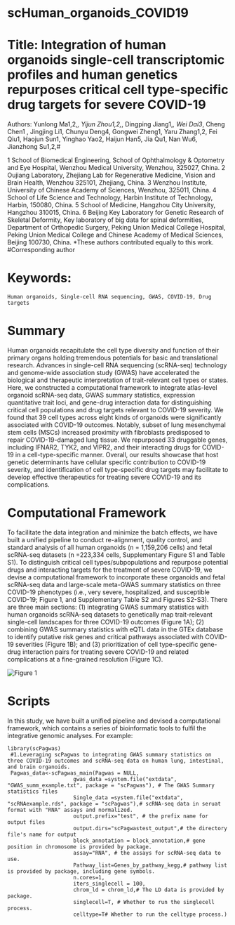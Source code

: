 # scHuman_organoids_COVID19

# Title: Integration of human organoids single-cell transcriptomic profiles and human genetics repurposes critical cell type-specific drug targets for severe COVID-19 
Authors: Yunlong Ma1,2,*, Yijun Zhou1,2,*, Dingping Jiang1,*, Wei Dai3*, Cheng Chen1 , Jingjing Li1, Chunyu Deng4, Gongwei Zheng1, Yaru Zhang1,2, Fei Qiu1, Haojun Sun1, Yinghao Yao2, Haijun Han5, Jia Qu1, Nan Wu6, Jianzhong Su1,2,#

1 School of Biomedical Engineering, School of Ophthalmology & Optometry and Eye Hospital, Wenzhou Medical University, Wenzhou, 325027, China.
2 Oujiang Laboratory, Zhejiang Lab for Regenerative Medicine, Vision and Brain Health, Wenzhou 325101, Zhejiang, China.
3 Wenzhou Institute, University of Chinese Academy of Sciences, Wenzhou, 325011, China.
4 School of Life Science and Technology, Harbin Institute of Technology, Harbin, 150080, China.
5 School of Medicine, Hangzhou City University, Hangzhou 310015, China.
6 Beijing Key Laboratory for Genetic Research of Skeletal Deformity, Key laboratory of big data for spinal deformities, Department of Orthopedic Surgery, Peking Union Medical College Hospital, Peking Union Medical College and Chinese Academy of Medical Sciences, Beijing 100730, China.
*These authors contributed equally to this work.
#Corresponding author

# Keywords: 
```
Human organoids, Single-cell RNA sequencing, GWAS, COVID-19, Drug targets
```

# Summary
Human organoids recapitulate the cell type diversity and function of their primary organs holding tremendous potentials for basic and translational research. Advances in single-cell RNA sequencing (scRNA-seq) technology and genome-wide association study (GWAS) have accelerated the biological and therapeutic interpretation of trait-relevant cell types or states. Here, we constructed a computational framework to integrate atlas-level organoid scRNA-seq data, GWAS summary statistics, expression quantitative trait loci, and gene-drug interaction data for distinguishing critical cell populations and drug targets relevant to COVID-19 severity. We found that 39 cell types across eight kinds of organoids were significantly associated with COVID-19 outcomes. Notably, subset of lung mesenchymal stem cells (MSCs) increased proximity with fibroblasts predisposed to repair COVID-19-damaged lung tissue. We repurposed 33 druggable genes, including IFNAR2, TYK2, and VIPR2, and their interacting drugs for COVID-19 in a cell-type-specific manner. Overall, our results showcase that host genetic determinants have cellular specific contribution to COVID-19 severity, and identification of cell type-specific drug targets may facilitate to develop effective therapeutics for treating severe COVID-19 and its complications.


# Computational Framework
To facilitate the data integration and minimize the batch effects, we have built a unified pipeline to conduct re-alignment, quality control, and standard analysis of all human organoids (n = 1,159,206 cells) and fetal scRNA-seq datasets (n =223,334 cells, Supplementary Figure S1 and Table S1). To distinguish critical cell types/subpopulations and repurpose potential drugs and interacting targets for the treatment of severe COVID-19, we devise a computational framework to incorporate these organoids and fetal scRNA-seq data and large-scale meta-GWAS summary statistics on three COVID-19 phenotypes (i.e., very severe, hospitalized, and susceptible COVID-19; Figure 1, and Supplementary Table S2 and Figures S2-S3). There are three main sections: (1) integrating GWAS summary statistics with human organoids scRNA-seq datasets to genetically map trait-relevant single-cell landscapes for three COVID-19 outcomes (Figure 1A); (2) combining GWAS summary statistics with eQTL data in the GTEx database to identify putative risk genes and critical pathways associated with COVID-19 severities (Figure 1B); and (3) prioritization of cell type-specific gene-drug interaction pairs for treating severe COVID-19 and related complications at a fine-grained resolution (Figure 1C). 

![Figure 1](C:/Users/MYL/Desktop/images/Figure_1.png "Figure_1.png")

# Scripts
In this study, we have built a unified pipeline and devised a computational framework, which contains a series of bioinformatic tools to fulfil the integrative genomic analyses. For example:
```
library(scPagwas)
 #1.Leveraging scPagwas to integrating GWAS summary statistics on three COVID-19 outcomes and scRNA-seq data on human lung, intestinal, and brain organoids.
 Pagwas_data<-scPagwas_main(Pagwas = NULL,
                     gwas_data =system.file("extdata", "GWAS_summ_example.txt", package = "scPagwas"), # The GWAS Summary statistics files 
                     Single_data =system.file("extdata", "scRNAexample.rds", package = "scPagwas"),# scRNA-seq data in seruat format with "RNA" assays and normalized.
                     output.prefix="test", # the prefix name for output files
                     output.dirs="scPagwastest_output",# the directory file's name for output
                     block_annotation = block_annotation,# gene position in chromosome is provided by package.
                     assay="RNA", # the assays for scRNA-seq data to use.
                     Pathway_list=Genes_by_pathway_kegg,# pathway list is provided by package, including gene symbols.
                     n.cores=1,
                     iters_singlecell = 100,
                     chrom_ld = chrom_ld,# The LD data is provided by package.
                     singlecell=T, # Whether to run the singlecell process.
                     celltype=T# Whether to run the celltype process.)
 ```
